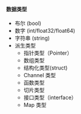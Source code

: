 #### 数据类型
- 布尔 (bool)
- 数字 (int/float32/float64)
- 字符串 (string)
- 派生类型
  - 指针类型（Pointer）
  - 数组类型
  - 结构化类型(struct)
  - Channel 类型
  - 函数类型
  - 切片类型
  - 接口类型（interface）
  - Map 类型
